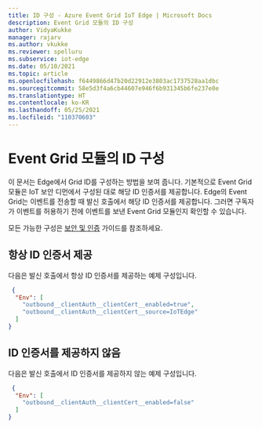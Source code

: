 ```yaml
---
title: ID 구성 - Azure Event Grid IoT Edge | Microsoft Docs
description: Event Grid 모듈의 ID 구성
author: VidyaKukke
manager: rajarv
ms.author: vkukke
ms.reviewer: spelluru
ms.subservice: iot-edge
ms.date: 05/10/2021
ms.topic: article
ms.openlocfilehash: f6449866d47b20d22912e3803ac1737528aa1dbc
ms.sourcegitcommit: 58e5d3f4a6cb44607e946f6b931345b6fe237e0e
ms.translationtype: HT
ms.contentlocale: ko-KR
ms.lasthandoff: 05/25/2021
ms.locfileid: "110370603"
---
```

# <a name="configure-identity-for-the-event-grid-module"></a>Event Grid 모듈의 ID 구성

이 문서는 Edge에서 Grid ID를 구성하는 방법을 보여 줍니다. 기본적으로 Event Grid 모듈은 IoT 보안 디먼에서 구성된 대로 해당 ID 인증서를 제공합니다. Edge의 Event Grid는 이벤트를 전송할 때 발신 호출에서 해당 ID 인증서를 제공합니다. 그러면 구독자가 이벤트를 허용하기 전에 이벤트를 보낸 Event Grid 모듈인지 확인할 수 있습니다.

모든 가능한 구성은 [보안 및 인증](security-authentication.md) 가이드를 참조하세요.

## <a name="always-present-identity-certificate"></a>항상 ID 인증서 제공
다음은 발신 호출에서 항상 ID 인증서를 제공하는 예제 구성입니다. 

```json
 {
  "Env": [
    "outbound__clientAuth__clientCert__enabled=true",
    "outbound__clientAuth__clientCert__source=IoTEdge"
  ]
}
 ```

## <a name="dont-present-identity-certificate"></a>ID 인증서를 제공하지 않음
다음은 발신 호출에서 ID 인증서를 제공하지 않는 예제 구성입니다. 

```json
 {
  "Env": [
    "outbound__clientAuth__clientCert__enabled=false"
  ]
}
 ```

